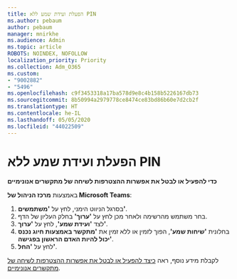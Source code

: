 ```yaml
---
title: הפעלת ועידת שמע ללא PIN
ms.author: pebaum
author: pebaum
manager: mnirkhe
ms.audience: Admin
ms.topic: article
ROBOTS: NOINDEX, NOFOLLOW
localization_priority: Priority
ms.collection: Adm_O365
ms.custom:
- "9002882"
- "5496"
ms.openlocfilehash: c9f3453318a17ba578d9e8c4b158b5226167db73
ms.sourcegitcommit: 8b50994a2979778ce8474ce83bd86b60e7d2cb2f
ms.translationtype: HT
ms.contentlocale: he-IL
ms.lasthandoff: 05/05/2020
ms.locfileid: "44022509"
---
```

# <a name="start-an-audio-conference-without-a-pin"></a>הפעלת ועידת שמע ללא PIN

**כדי להפעיל או לבטל את אפשרות ההצטרפות לשיחה של מתקשרים אנונימיים**

באמצעות **מרכז הניהול של Microsoft Teams**:

1. בסרגל הניווט הימני, לחץ על **'משתמשים'**.
2. בחר משתמש מהרשימה ולאחר מכן לחץ על **'ערוך'** בחלק העליון של הדף.
3. לצד **'ועידת שמע'**, לחץ על **'ערוך'**.
4. בחלונית **'שיחות שמע'**, הפוך לזמין או ללא זמין את **'מתקשר באמצעות חיוג נכנס יכול להיות האדם הראשון בפגישה'**.
5. לחץ על **'החל'**.

לקבלת מידע נוסף, ראה [כיצד להפעיל או לבטל את אפשרות ההצטרפות לשיחה של מתקשרים אנונימיים](https://docs.microsoft.com/microsoftteams/start-an-audio-conference-over-the-phone-without-a-pin-in-teams).
